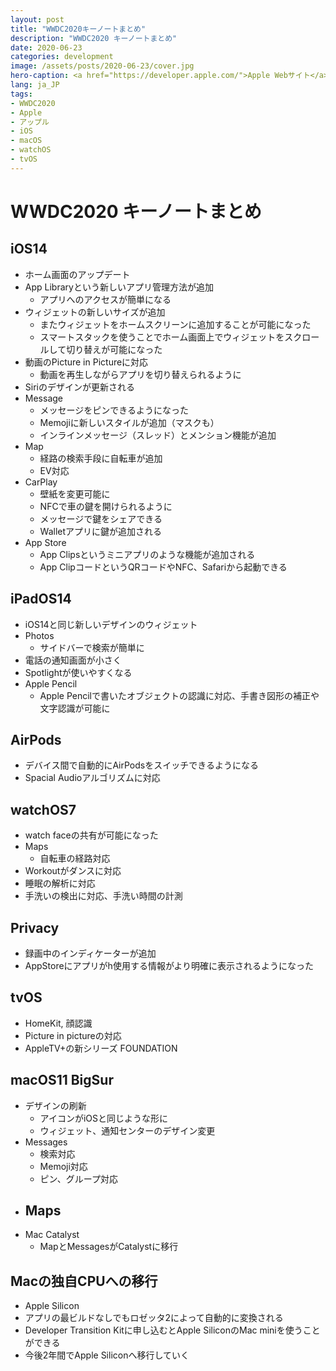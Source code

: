 ```yaml
---
layout: post
title: "WWDC2020キーノートまとめ"
description: "WWDC2020 キーノートまとめ"
date: 2020-06-23
categories: development
image: /assets/posts/2020-06-23/cover.jpg
hero-caption: <a href="https://developer.apple.com/">Apple Webサイト</a>よりスクリーンショット
lang: ja_JP
tags:
- WWDC2020
- Apple
- アップル
- iOS
- macOS
- watchOS
- tvOS
---
```


# WWDC2020 キーノートまとめ

## iOS14

- ホーム画面のアップデート
- App Libraryという新しいアプリ管理方法が追加
  - アプリへのアクセスが簡単になる
- ウィジェットの新しいサイズが追加
  - またウィジェットをホームスクリーンに追加することが可能になった
  - スマートスタックを使うことでホーム画面上でウィジェットをスクロールして切り替えが可能になった
- 動画のPicture in Pictureに対応
  - 動画を再生しながらアプリを切り替えられるように
- Siriのデザインが更新される
- Message
  - メッセージをピンできるようになった
  - Memojiに新しいスタイルが追加（マスクも）
  - インラインメッセージ（スレッド）とメンション機能が追加
- Map
  - 経路の検索手段に自転車が追加
  - EV対応
- CarPlay
  - 壁紙を変更可能に
  - NFCで車の鍵を開けられるように
  - メッセージで鍵をシェアできる
  - Walletアプリに鍵が追加される
- App Store
  - App Clipsというミニアプリのような機能が追加される
  - App ClipコードというQRコードやNFC、Safariから起動できる
  
## iPadOS14
- iOS14と同じ新しいデザインのウィジェット
- Photos
  - サイドバーで検索が簡単に
- 電話の通知画面が小さく
- Spotlightが使いやすくなる
- Apple Pencil
  - Apple Pencilで書いたオブジェクトの認識に対応、手書き図形の補正や文字認識が可能に

## AirPods
- デバイス間で自動的にAirPodsをスイッチできるようになる
- Spacial Audioアルゴリズムに対応

## watchOS7
- watch faceの共有が可能になった
- Maps
  - 自転車の経路対応
- Workoutがダンスに対応
- 睡眠の解析に対応
- 手洗いの検出に対応、手洗い時間の計測

## Privacy
- 録画中のインディケーターが追加
- AppStoreにアプリがh使用する情報がより明確に表示されるようになった

## tvOS
- HomeKit, 顔認識
- Picture in pictureの対応
- AppleTV+の新シリーズ FOUNDATION

## macOS11 BigSur
- デザインの刷新
  - アイコンがiOSと同じような形に
  - ウィジェット、通知センターのデザイン変更
- Messages
  - 検索対応
  - Memoji対応
  - ピン、グループ対応
- Maps
  - 
- Mac Catalyst
  - MapとMessagesがCatalystに移行

## Macの独自CPUへの移行
- Apple Silicon
- アプリの最ビルドなしでもロゼッタ2によって自動的に変換される
- Developer Transition Kitに申し込むとApple SiliconのMac miniを使うことができる
- 今後2年間でApple Siliconへ移行していく